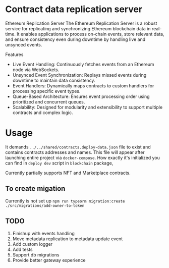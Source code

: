 # Contract data replication server

Ethereum Replication Server
The Ethereum Replication Server is a robust service for replicating and synchronizing Ethereum blockchain data in real-time. It enables applications to process on-chain events, store relevant data, and ensure consistency even during downtime by handling live and unsynced events.

Features

- Live Event Handling: Continuously fetches events from an Ethereum node via WebSockets.
- Unsynced Event Synchronization: Replays missed events during downtime to maintain data consistency.
- Event Handlers: Dynamically maps contracts to custom handlers for processing specific event types.
- Queue-Based Architecture: Ensures event processing order using prioritized and concurrent queues.
- Scalability: Designed for modularity and extensibility to support multiple contracts and complex logic.

# Usage

It demands `../../shared/contracts.deploy-data.json` file to exist and contains contracts addresses and names. This file will appear after launching entire project via `docker-compose`. How exactly it's initialized you can find in `deploy dev` script in `blockchain` package,

Currently partially supports NFT and Marketplace contracts.

## To create migation

Currently is not set up
`npm run typeorm migration:create ./src/migrations/add-owner-to-token`

## TODO

1. Finishup with events handling
2. Move metadata replication to metadata update event
3. Add custom logger
4. Add tests
5. Support db migrations
6. Provide better gateway experience
